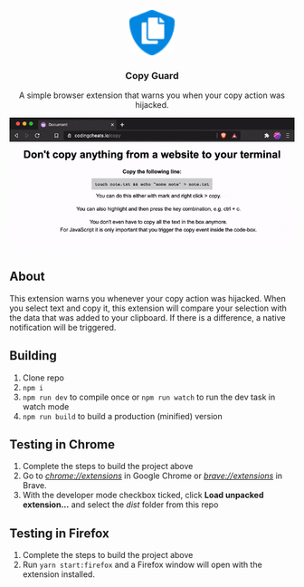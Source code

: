 <p align="center">
  <a href="https://github.com/othneildrew/Best-README-Template">
    <img src="dist/icon48.png" alt="Logo" width="80" height="80">
  </a>

  <h3 align="center">Copy Guard</h3>

  <p align="center">
    A simple browser extension that warns you when your copy action was hijacked.
  </p>

  <p align="center">
    <img src="copyguard-gif.gif" alt="Awesome README Templates" />
  </p>
</p>

## About

This extension warns you whenever your copy action was hijacked. When you select text and copy it, this extension will compare your selection with the data that was added to your clipboard. If there is a difference, a native notification will be triggered.

## Building

1.  Clone repo
2.  `npm i`
3.  `npm run dev` to compile once or `npm run watch` to run the dev task in watch mode
4.  `npm run build` to build a production (minified) version

## Testing in Chrome

1.  Complete the steps to build the project above
2.  Go to [_chrome://extensions_](chrome://extensions) in Google Chrome or [_brave://extensions_](brave://extensions) in Brave.
3.  With the developer mode checkbox ticked, click **Load unpacked extension...** and select the _dist_ folder from this repo

## Testing in Firefox

1.  Complete the steps to build the project above
2.  Run `yarn start:firefox` and a Firefox window will open with the extension installed.
